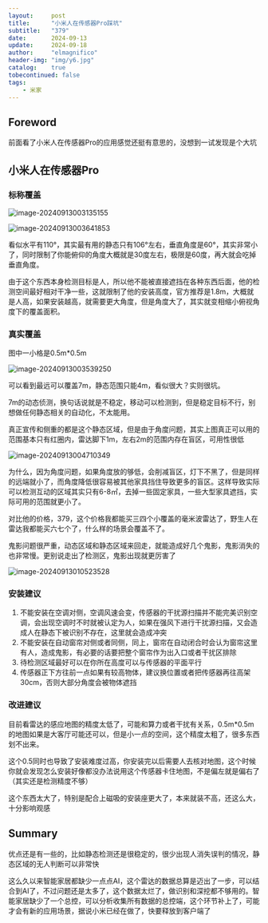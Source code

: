 ```yaml
---
layout:     post
title:      "小米人在传感器Pro踩坑"
subtitle:   "379"
date:       2024-09-13
update:     2024-09-18
author:     "elmagnifico"
header-img: "img/y6.jpg"
catalog:    true
tobecontinued: false
tags:
    - 米家
---
```


## Foreword

前面看了小米人在传感器Pro的应用感觉还挺有意思的，没想到一试发现是个大坑



## 小米人在传感器Pro

### 标称覆盖

![image-20240913003135155](https://img.elmagnifico.tech/static/upload/elmagnifico/202409130031445.png)

![image-20240913003641853](https://img.elmagnifico.tech/static/upload/elmagnifico/202409130036898.png)

看似水平有110°，其实最有用的静态只有106°左右，垂直角度是60°，其实非常小了，同时限制了你能俯仰的角度大概就是30度左右，极限是60度，再大就会吃掉垂直角度。

由于这个东西本身检测目标是人，所以他不能被直接遮挡在各种东西后面，他的检测空间最好相对干净一些，这就限制了他的安装高度，官方推荐是1.8m，大概就是人高，如果安装越高，就需要更大角度，但是角度大了，其实就变相缩小俯视角度下的覆盖面积。



### 真实覆盖

图中一小格是0.5m*0.5m

![image-20240913003539250](https://img.elmagnifico.tech/static/upload/elmagnifico/202409130035342.png)

可以看到最远可以覆盖7m，静态范围只能4m，看似很大？实则很坑。

7m的动态侦测，换句话说就是不稳定，移动可以检测到，但是稳定目标不行，别想做任何静态相关的自动化，不太能用。

真正宣传和侧重的都是这个静态区域，但是由于角度问题，其实上图真正可以用的范围基本只有红圈内，雷达脚下1m，左右2m的范围内存在盲区，可用性很低

![image-20240913004710349](https://img.elmagnifico.tech/static/upload/elmagnifico/202409130047408.png)

为什么，因为角度问题，如果角度放的够低，会削减盲区，灯下不黑了，但是同样的远端就小了，而角度降低很容易被其他家具挡住导致更多的盲区。这样导致实际可以检测互动的区域其实只有6-8㎡，去掉一些固定家具，一些大型家具遮挡，实际可用的范围就更小了。



对比他的价格，379，这个价格我都能买三四个小覆盖的毫米波雷达了，野生人在雷达我都能买六七个了，什么样的场景会覆盖不了。



鬼影问题很严重，动态区域和静态区域来回走，就能造成好几个鬼影，鬼影消失的也非常慢。更别说走出了检测区，鬼影出现就更厉害了

![image-20240913010523528](https://img.elmagnifico.tech/static/upload/elmagnifico/202409130105568.png)



### 安装建议

1. 不能安装在空调对侧，空调风速会变，传感器的干扰源扫描并不能完美识别空调，会出现空调时不时就被认定为人，如果在强风下进行干扰源扫描，又会造成人在静态下被识别不存在，这里就会造成冲突
2. 不能安装在自动窗帘对侧或者同侧，同上，窗帘在自动闭合时会认为窗帘这里有人，造成鬼影，有必要的话要把整个窗帘作为出入口或者干扰区排除
2. 待检测区域最好可以在你所在高度可以与传感器的平面平行
2. 传感器正下方往前一点如果有较高物体，建议换位置或者把传感器再往高架30cm，否则大部分角度会被物体遮挡



### 改进建议

目前看雷达的感应地图的精度太低了，可能和算力或者干扰有关系，0.5m*0.5m的地图如果是大客厅可能还可以，但是小一点的空间，这个精度太粗了，很多东西划不出来。



这个0.5同时也导致了安装难度过高，你安装完以后需要人去核对地图，这个时候你就会发现怎么安装好像都没办法说用这个传感器卡住地图，不是偏左就是偏右了（其实还是检测精度不够）



这个东西太大了，特别是配合上磁吸的安装座更大了，本来就装不高，还这么大，十分影响观感



## Summary

优点还是有一些的，比如静态检测还是很稳定的，很少出现人消失误判的情况，静态区域的无人判断可以非常快

这么久以来智能家居都缺少一点点AI，这个雷达的数据总算是迈出了一步，可以结合到AI了，不过问题还是太多了，这个数据太烂了，做识别和深挖都不够用的。智能家居缺少了一个总控，可以分析收集所有数据的总控端，这个环节补上了，可能才会有新的应用场景，据说小米已经在做了，快要释放到客户端了
